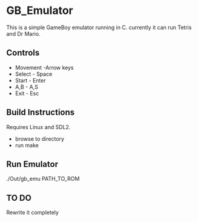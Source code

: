 # GB_Emulator

This is a simple GameBoy emulator running in C.
currently it can run Tetris and Dr Mario.

## Controls
  * Movement -Arrow keys
  * Select - Space
  * Start - Enter
  * A,B - A,S
  * Exit - Esc

## Build Instructions
Requires Linux and SDL2.
  * browse to directory
  * run make

## Run Emulator
  ./Out/gb_emu PATH_TO_ROM

## TO DO
Rewrite it completely
